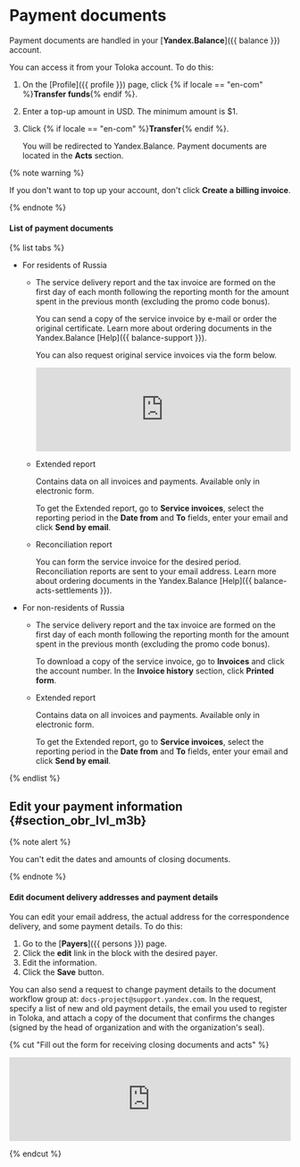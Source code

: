 # Payment documents

Payment documents are handled in your [**Yandex.Balance**]({{ balance }}) account.

You can access it from your Toloka account. To do this:

1. On the [Profile]({{ profile }}) page, click {% if locale == "en-com" %}**Transfer funds**{% endif %}.

1. Enter a top-up amount in USD. The minimum amount is $1.
1. Click {% if locale == "en-com" %}**Transfer**{% endif %}.

    You will be redirected to Yandex.Balance. Payment documents are located in the **Acts** section.


{% note warning %}

If you don't want to top up your account, don't click **Create a billing invoice**.

{% endnote %}


#### List of payment documents

{% list tabs %}

- For residents of Russia

   - The service delivery report and the tax invoice are formed on the first day of each month following the reporting month for the amount spent in the previous month (excluding the promo code bonus).

       You can send a copy of the service invoice by e-mail or order the original certificate. Learn more about ordering documents in the Yandex.Balance [Help]({{ balance-support }}).

       You can also request original service invoices via the form below.

       <iframe width="100%" frameborder="0" src="https://forms.yandex.com/surveys/10015610/?lang=en&iframe=1&service=toloka-ai"></iframe>

   - Extended report

       Contains data on all invoices and payments. Available only in electronic form.

       To get the Extended report, go to **Service invoices**, select the reporting period in the **Date from** and **To** fields, enter your email and click **Send by email**.

   - Reconciliation report

       You can form the service invoice for the desired period. Reconciliation reports are sent to your email address. Learn more about ordering documents in the Yandex.Balance [Help]({{ balance-acts-settlements }}).


- For non-residents of Russia

   - The service delivery report and the tax invoice are formed on the first day of each month following the reporting month for the amount spent in the previous month (excluding the promo code bonus).

       To download a copy of the service invoice, go to **Invoices** and click the account number. In the **Invoice history** section, click **Printed form**.

   - Extended report

       Contains data on all invoices and payments. Available only in electronic form.

       To get the Extended report, go to **Service invoices**, select the reporting period in the **Date from** and **To** fields, enter your email and click **Send by email**.

{% endlist %}

## Edit your payment information {#section_obr_lvl_m3b}

{% note alert %}

You can't edit the dates and amounts of closing documents.

{% endnote %}


#### Edit document delivery addresses and payment details

You can edit your email address, the actual address for the correspondence delivery, and some payment details. To do this:
1. Go to the [**Payers**]({{ persons }}) page.
1. Click the **edit** link in the block with the desired payer.
1. Edit the information.
1. Click the **Save** button.

You can also send a request to change payment details to the document workflow group at: `docs-project@support.yandex.com`. In the request, specify a list of new and old payment details, the email you used to register in Toloka, and attach a copy of the document that confirms the changes (signed by the head of organization and with the organization's seal).

{% cut "Fill out the form for receiving closing documents and acts" %}

<iframe width="100%" frameborder="0" src="https://forms.yandex.com/surveys/10015610/?lang=en&iframe=1&service=toloka-ai"></iframe>

{% endcut %}
